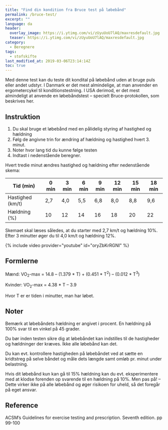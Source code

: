 ```yaml
---
title: "Find din kondition fra Bruce test på løbebånd"
permalink: /bruce-test/
excerpt: ""
language: da
header:
  overlay_image: https://i.ytimg.com/vi/zUyuUoU7lAQ/maxresdefault.jpg
  teaser: https://i.ytimg.com/vi/zUyuUoU7lAQ/maxresdefault.jpg
category:
  - Beregnere
tags:
  - stofskifte
last_modified_at: 2019-03-06T23:14:14Z
toc: true
---
```


Med denne test kan du teste dit kondital på løbebånd uden at bruge puls eller andet udstyr. I Danmark er det mest almindelige, at man anvender en ergometercykel til konditionstestning. I USA derimod, er det mest almindeligt at anvende en løbebåndstest – specielt Bruce-protokollen, som beskrives her.

## Instruktion

1. Du skal bruge et løbebånd med en pålidelig styring af hastighed og hældning
2. Følg de angivne trin for ændring af hældning og hastighed hvert 3. minut.
3. Noter hvor lang tid du kunne følge testen
4. Indtast i nedenstående beregner.

Hvert tredie minut ændres hastighed og hældning efter nedenstående skema:

| Tid (min)	       | 0 min	| 3 min	| 6 min	| 9 min	| 12 min | 15 min | 18 min |
|------------------|--------|-------|-------|-------|--------|--------|--------|
| Hastighed (km/t) | 2,7	  | 4,0	  | 5,5	  | 6,8   | 8,0    | 8,8    | 9,6    |
| Hældning (%)	   | 10	    | 12	  | 14    | 16    | 18     | 20     | 22     |

Skemaet skal læses således, at du starter med 2,7 km/t og hældning 10%. Efter 3 minutter øger du til 4,0 km/t og hældning 12%.

{% include video provider="youtube" id="oryZbKrRGNI" %}

## Formlerne

Mænd: VO<sub>2</sub>-max = 14.8 – (1.379 * T) + (0.451 * T<sup>2</sup>) – (0.012 * T<sup>3</sup>)

Kvinder: VO<sub>2</sub>-max = 4.38 * T – 3.9

Hvor T er er tiden i minutter, man har løbet.

## Noter

Bemærk at løbebåndets hældning er angivet i procent. En hældning på 100% svar til en vinkel på 45 grader.

Du bør inden testen sikre dig at løbebåndet kan indstilles til de hastigheder og hældninger der kræves. Ikke alle løbebånd kan det.

Du kan evt. kontrollere hastigheden på løbebåndet ved at sætte en kridtstreg på selve båndet og måle dets længde samt omløb pr. minut under belastning.

Hvis dit løbebånd kun kan gå til 15% hældning kan du evt. eksperimentere med at klodse forenden op svarende til en hældning på 10%. Men pas på! – Dette virker ikke på alle løbebånd og øger risikoen for uheld, så det foregår på eget ansvar.

## Reference

ACSM’s Guidelines for exercise testing and prescription. Seventh edition. pp 99-100
